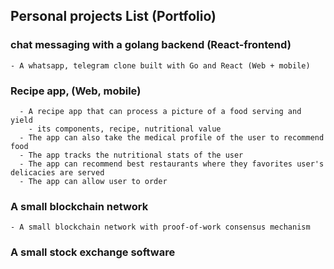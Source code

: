 ## Personal projects List (Portfolio) 
  ### chat messaging with a golang backend (React-frontend) 
   
    - A whatsapp, telegram clone built with Go and React (Web + mobile)
   
   
   ### Recipe app, (Web, mobile)
      - A recipe app that can process a picture of a food serving and yield 
        - its components, recipe, nutritional value 
      - The app can also take the medical profile of the user to recommend food 
      - The app tracks the nutritional stats of the user
      - The app can recommend best restaurants where they favorites user's delicacies are served
      - The app can allow user to order

### A small blockchain network 

    - A small blockchain network with proof-of-work consensus mechanism


### A small stock exchange software